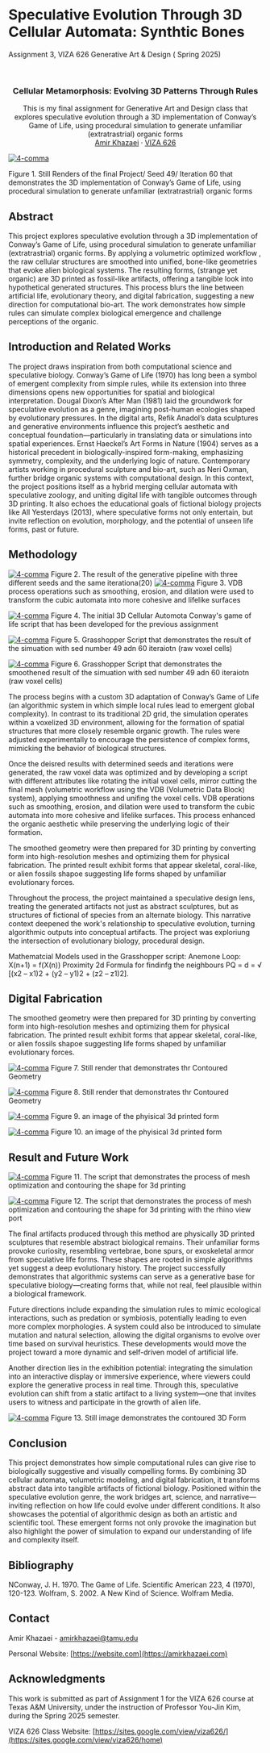 # Speculative Evolution Through 3D Cellular Automata: Synthtic Bones

Assignment 3, VIZA 626 Generative Art &amp; Design ( Spring 2025)


<!-- Improved compatibility of back to top link: See: https://github.com/othneildrew/Best-README-Template/pull/73 -->
<a id="readme-top"></a>

<!-- PROJECT SHIELDS -->
<!--
*** I'm using markdown "reference style" links for readability.
*** Reference links are enclosed in brackets [ ] instead of parentheses ( ).
*** See the bottom of this document for the declaration of the reference variables
*** for contributors-url, forks-url, etc. This is an optional, concise syntax you may use.
*** https://www.markdownguide.org/basic-syntax/#reference-style-links
-->




<!-- PROJECT LOGO -->
<br />
<div align="center">
  </a>

  <h3 align="center">Cellular Metamorphosis: Evolving 3D Patterns Through Rules </h3>

  <p align="center">
This is my final assignment for Generative Art and Design class that explores speculative evolution through a 3D implementation of Conway’s Game of Life, using procedural simulation to generate unfamiliar (extratrastrial)  organic forms
    <a 
    <br />
    <br />
    <a href="https://amirkhazaei.com">Amir Khazaei</a>
    &middot;
    <a href="https://sites.google.com/view/viza626/home">VIZA 626</a>
  </p>
</div>

[![4-comma][Main]](https://example.com)

Figure 1. Still Renders of the final Project/ Seed 49/ Iteration 60 that demonstrates the 3D implementation of Conway’s Game of Life, using procedural simulation to generate unfamiliar (extratrastrial) organic forms
<!-- Abstract -->
## Abstract
This project explores speculative evolution through a 3D implementation of Conway’s Game of Life, using procedural simulation to generate unfamiliar (extratrastrial)  organic forms. By applying a volumetric optimized workflow , the raw cellular structures are smoothed into unified, bone-like geometries that evoke alien biological systems. The resulting forms, (strange yet organic) are 3D printed as fossil-like artifacts, offering a tangible look into hypothetical generated structures. This process blurs the line between artificial life, evolutionary theory, and digital fabrication, suggesting a new direction for computational bio-art. The work demonstrates how simple rules can simulate complex biological emergence and challenge perceptions of the organic.




<!-- Introduction and Related Works -->
## Introduction and Related Works

The project draws inspiration from both computational science and speculative biology. Conway’s Game of Life (1970) has long been a symbol of emergent complexity from simple rules, while its extension into three dimensions opens new opportunities for spatial and biological interpretation. Dougal Dixon’s After Man (1981) laid the groundwork for speculative evolution as a genre, imagining post-human ecologies shaped by evolutionary pressures. In the digital arts, Refik Anadol’s data sculptures and generative environments influence this project’s aesthetic and conceptual foundation—particularly in translating data or simulations into spatial experiences. Ernst Haeckel’s Art Forms in Nature (1904) serves as a historical precedent in biologically-inspired form-making, emphasizing symmetry, complexity, and the underlying logic of nature. Contemporary artists working in procedural sculpture and bio-art, such as Neri Oxman, further bridge organic systems with computational design. In this context, the project positions itself as a hybrid merging cellular automata with speculative zoology, and uniting digital life with tangible outcomes through 3D printing. It also echoes the educational goals of fictional biology projects like All Yesterdays (2013), where speculative forms not only entertain, but invite reflection on evolution, morphology, and the potential of unseen life forms, past or future.

## Methodology

[![4-comma][Iteration]](https://example.com)
Figure 2. The result of the generative pipeline with three different seeds and the same iterationa(20)
[![4-comma][Can1]](https://example.com)
Figure 3. VDB process operations such as smoothing, erosion, and dilation were used to transform the cubic automata into more cohesive and lifelike surfaces

[![4-comma][Can2]](https://example.com)
Figure 4. The initial 3D Cellular Automota Conway's game of life script that has been developed for the previous assignment

[![4-comma][Can3]](https://example.com)
Figure 5. Grasshopper Script that demonstrates the result of the simuation with sed number 49 adn 60 iteraiotn (raw voxel cells)

[![4-comma][Can4]](https://example.com)
Figure 6. Grasshopper Script that demonstrates the smoothened result of the simuation with sed number 49 adn 60 iteraiotn (raw voxel cells)



The process begins with a custom 3D adaptation of Conway’s Game of Life (an algorithmic system in which simple local rules lead to emergent global complexity). In contrast to its traditional 2D grid, the simulation operates within a voxelized 3D environment, allowing for the formation of spatial structures that more closely resemble organic growth. The rules were adjusted experimentally to encourage the persistence of complex forms, mimicking the behavior of biological structures.

Once the deisred results with  determined seeds and  iterations were generated, the raw voxel data was optimized and by developing a script with different attributes like rotating the initial voxel cells, mirror cutting the final mesh (volumetric workflow using the VDB (Volumetric Data Block) system), applying smoothness and unifing the voxel cells. VDB operations such as smoothing, erosion, and dilation were used to transform the cubic automata into more cohesive and lifelike surfaces. This process enhanced the organic aesthetic while preserving the underlying logic of their formation.

The smoothed geometry were then prepared for 3D printing by converting form into high-resolution meshes and optimizing them for physical fabrication. The printed result exhibit forms that appear skeletal, coral-like, or alien fossils shapoe suggesting life forms shaped by unfamiliar evolutionary forces.

Throughout the process, the project maintained a speculative design lens, treating the generated artifacts not just as abstract sculptures, but as structures of fictional of species from an alternate biology. This narrative context deepened the work's relationship to speculative evolution, turning algorithmic outputs into conceptual artifacts. The project was exploriung the intersection of evolutionary biology, procedural design.

Mathematcial Models used in the Grasshopper script:
Anemone Loop: X(n+1) = f(X(n))
Proximity 2d Formula for findinfg the neighbours
PQ = d = √ [(x2 – x1)2 + (y2 – y1)2 + (z2 – z1)2].


## Digital Fabrication

The smoothed geometry were then prepared for 3D printing by converting form into high-resolution meshes and optimizing them for physical fabrication. The printed result exhibit forms that appear skeletal, coral-like, or alien fossils shapoe suggesting life forms shaped by unfamiliar evolutionary forces.

[![4-comma][F1]](https://example.com)
Figure 7. Still render that demonstrates thr Contoured Geometry

[![4-comma][F2]](https://example.com)
Figure 8. Still render that demonstrates thr Contoured Geometry



[![4-comma][Pic1]](https://example.com)
Figure 9. an image of the phyisical 3d printed form

[![4-comma][Pic2]](https://example.com)
Figure 10.  an image of the phyisical 3d printed form








## Result and Future Work



[![4-comma][Can6]](https://example.com)
Figure 11. The script that demonstrates the process of mesh optimization and contouring the shape for 3d printing

[![4-comma][Can7]](https://example.com)
Figure 12. The script that demonstrates the process of mesh optimization and contouring the shape for 3d printing with the rhino view port




The final artifacts produced through this method are physically 3D printed sculptures that resemble abstract biological remains. Their unfamiliar forms provoke curiosity, resembling vertebrae, bone spurs, or exoskeletal armor from speculative life forms. These shapes are rooted in simple algorithms yet suggest a deep evolutionary history. The project successfully demonstrates that algorithmic systems can serve as a generative base for speculative biology—creating forms that, while not real, feel plausible within a biological framework.

Future directions include expanding the simulation rules to mimic ecological interactions, such as predation or symbiosis, potentially leading to even more complex morphologies. A system could also be introduced to simulate mutation and natural selection, allowing the digital organisms to evolve over time based on survival heuristics. These developments would move the project toward a more dynamic and self-driven model of artificial life.

Another direction lies in the exhibition potential: integrating the simulation into an interactive display or immersive experience, where viewers could explore the generative process in real time. Through this, speculative evolution can shift from a static artifact to a living system—one that invites users to witness and participate in the growth of alien life.

[![4-comma][Future]](https://example.com)
Figure 13. Still image demonstrates the contoured 3D Form


## Conclusion
This project demonstrates how simple computational rules can give rise to biologically suggestive and visually compelling forms. By combining 3D cellular automata, volumetric modeling, and digital fabrication, it transforms abstract data into tangible artifacts of fictional biology. Positioned within the speculative evolution genre, the work bridges art, science, and narrative—inviting reflection on how life could evolve under different conditions. It also showcases the potential of algorithmic design as both an artistic and scientific tool. These emergent forms not only provoke the imagination but also highlight the power of simulation to expand our understanding of life and complexity itself.

<!-- Bibliography -->
## Bibliography 
NConway, J. H. 1970. The Game of Life. Scientific American 223, 4 (1970), 120-123.
Wolfram, S. 2002. A New Kind of Science. Wolfram Media.



<!-- CONTACT -->
## Contact

Amir Khazaei - amirkhazaei@tamu.edu

Personal Website: [https://website.com](https://amirkhazaei.com)




<!-- ACKNOWLEDGMENTS -->
## Acknowledgments

This work is submitted as part of Assignment 1 for the VIZA 626 course at Texas A&M University, under the instruction of Professor You-Jin Kim, during the Spring 2025 semester.

VIZA 626 Class Website: [https://sites.google.com/view/viza626/](https://sites.google.com/view/viza626/home)

<!-- MARKDOWN LINKS & IMAGES -->
<!-- https://www.markdownguide.org/basic-syntax/#reference-style-links -->
[contributors-shield]: https://img.shields.io/github/contributors/othneildrew/Best-README-Template.svg?style=for-the-badge
[contributors-url]: https://github.com/othneildrew/Best-README-Template/graphs/contributors
[forks-shield]: https://img.shields.io/github/forks/othneildrew/Best-README-Template.svg?style=for-the-badge
[forks-url]: https://github.com/othneildrew/Best-README-Template/network/members
[stars-shield]: https://img.shields.io/github/stars/othneildrew/Best-README-Template.svg?style=for-the-badge
[stars-url]: https://github.com/othneildrew/Best-README-Template/stargazers
[issues-shield]: https://img.shields.io/github/issues/othneildrew/Best-README-Template.svg?style=for-the-badge
[issues-url]: https://github.com/othneildrew/Best-README-Template/issues
[license-shield]: https://img.shields.io/github/license/othneildrew/Best-README-Template.svg?style=for-the-badge
[license-url]: https://github.com/othneildrew/Best-README-Template/blob/master/LICENSE.txt
[linkedin-shield]: https://img.shields.io/badge/-LinkedIn-black.svg?style=for-the-badge&logo=linkedin&colorB=555
[linkedin-url]: https://linkedin.com/in/othneildrew
[product-screenshot]: images/screenshot.png
[Main]: images/Main.png
[Methodology1]: Images/Methodology1.jpg
[Canvas]: images/Canvas.PNG
[Can1]: images/Can1.png
[Can2]: images/Can2.png
[Can3]: images/Can3.png
[Can4]: images/Can4.png
[Can5]: images/Can5.png
[Can6]: images/Can6.png
[Can7]: images/Can7.png
[Pic1]: images/Pic1.png
[Pic2]: images/Pic2.png
[Iteration]: images/Iteration.png
[F1]: images/F1.png
[F2]: images/F2.png
[Future]: images/Future.png
[RenTest]: images/RenTest.png



[Next.js]: https://img.shields.io/badge/next.js-000000?style=for-the-badge&logo=nextdotjs&logoColor=white
[Next-url]: https://nextjs.org/
[React.js]: https://img.shields.io/badge/React-20232A?style=for-the-badge&logo=react&logoColor=61DAFB
[React-url]: https://reactjs.org/
[Vue.js]: https://img.shields.io/badge/Vue.js-35495E?style=for-the-badge&logo=vuedotjs&logoColor=4FC08D
[Vue-url]: https://vuejs.org/
[Angular.io]: https://img.shields.io/badge/Angular-DD0031?style=for-the-badge&logo=angular&logoColor=white
[Angular-url]: https://angular.io/
[Svelte.dev]: https://img.shields.io/badge/Svelte-4A4A55?style=for-the-badge&logo=svelte&logoColor=FF3E00
[Svelte-url]: https://svelte.dev/
[Laravel.com]: https://img.shields.io/badge/Laravel-FF2D20?style=for-the-badge&logo=laravel&logoColor=white
[Laravel-url]: https://laravel.com
[Bootstrap.com]: https://img.shields.io/badge/Bootstrap-563D7C?style=for-the-badge&logo=bootstrap&logoColor=white
[Bootstrap-url]: https://getbootstrap.com
[JQuery.com]: https://img.shields.io/badge/jQuery-0769AD?style=for-the-badge&logo=jquery&logoColor=white
[JQuery-url]: https://jquery.com 
